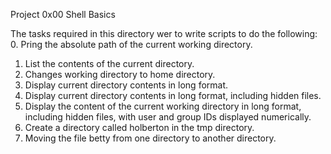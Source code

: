 Project 0x00 Shell Basics

The tasks required in this directory wer to write scripts to do the following:
0. Pring the absolute path of the current working directory.
1. List the contents of the current directory.
2. Changes working directory to home directory.
3. Display current directory contents in long format.
4. Display current directory contents in long format, including hidden files.
5. Display the content of the current working directory in long format, including hidden files, with user and group IDs displayed numerically.
6. Create a directory called holberton in the tmp directory.
7. Moving the file betty from one directory to another directory.

